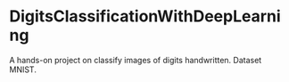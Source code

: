 # DigitsClassificationWithDeepLearning

A hands-on project on classify images of digits handwritten. Dataset MNIST. 
